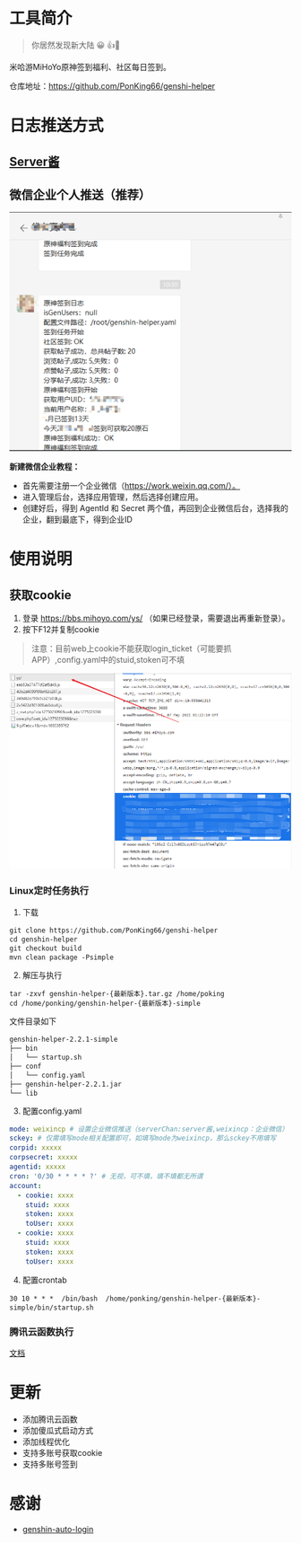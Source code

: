 # 工具简介

> 你居然发现新大陆 😀 👍👏

米哈游MiHoYo原神签到福利、社区每日签到。

仓库地址：https://github.com/PonKing66/genshi-helper

# 日志推送方式

## [Server酱](http://sc.ftqq.com/9.version)

## 微信企业个人推送（推荐）

![](./images/img_2.png)

**新建微信企业教程：**

- 首先需要注册一个企业微信（https://work.weixin.qq.com/）。
- 进入管理后台，选择应用管理，然后选择创建应用。
- 创建好后，得到 AgentId 和 Secret 两个值，再回到企业微信后台，选择我的企业，翻到最底下，得到企业ID

# 使用说明

## 获取cookie

1. 登录 https://bbs.mihoyo.com/ys/ （如果已经登录，需要退出再重新登录）。
2. 按下F12并复制cookie

> 注意：目前web上cookie不能获取login_ticket（可能要抓APP）,config.yaml中的stuid,stoken可不填

![](./images/img_1.png)

### Linux定时任务执行

1. 下载

```git
git clone https://github.com/PonKing66/genshi-helper
cd genshin-helper
git checkout build
mvn clean package -Psimple
```

2. 解压与执行

```shell
tar -zxvf genshin-helper-{最新版本}.tar.gz /home/poking
cd /home/ponking/genshin-helper-{最新版本}-simple
```

文件目录如下

```
genshin-helper-2.2.1-simple
├── bin
│   └── startup.sh
├── conf
│   └── config.yaml
├── genshin-helper-2.2.1.jar
└── lib
```

3. 配置config.yaml

```yaml
mode: weixincp # 设置企业微信推送（serverChan:server酱,weixincp：企业微信）
sckey: # 仅需填写mode相关配置即可，如填写mode为weixincp，那么sckey不用填写
corpid: xxxxx
corpsecret: xxxxx
agentid: xxxxx
cron: '0/30 * * * * ?' # 无视，可不填，填不填都无所谓
account:
  - cookie: xxxx
    stuid: xxxx
    stoken: xxxx
    toUser: xxxx
  - cookie: xxxx
    stuid: xxxx
    stoken: xxxx
    toUser: xxxx
```

4. 配置crontab

```shell
30 10 * * *  /bin/bash  /home/ponking/genshin-helper-{最新版本}-simple/bin/startup.sh
```

### 腾讯云函数执行

[文档](./doc/腾讯云函数.md)

# 更新

- 添加腾讯云函数
- 添加傻瓜式启动方式
- 添加线程优化
- 支持多账号获取cookie
- 支持多账号签到

# 感谢

- [genshin-auto-login](https://github.com/Viole403/genshin-auto-login)
